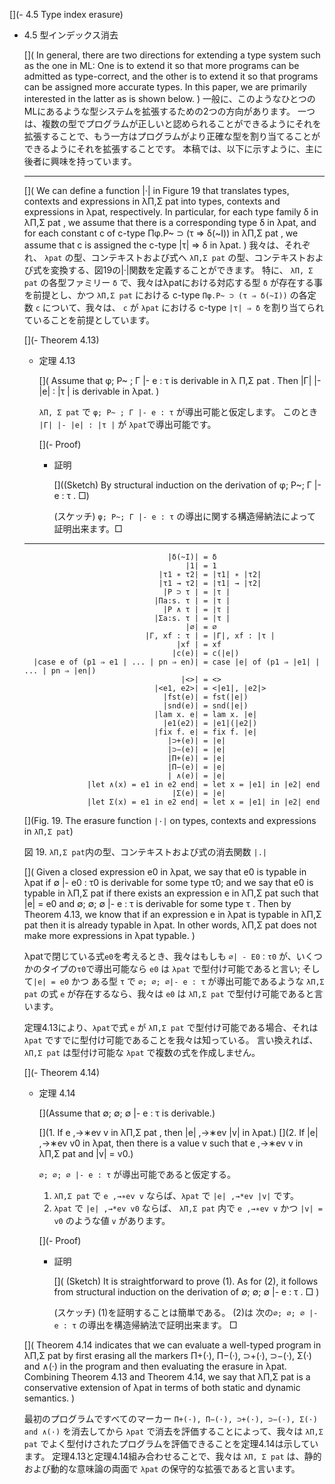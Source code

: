 [](- 4.5 Type index erasure)

- 4.5 型インデックス消去

	[](
	In general, there are two directions for extending a type system such as the one in ML:
	One is to extend it so that more programs can be admitted as type-correct, and the other is to extend it so that programs can be assigned more accurate types.
	In this paper, we are primarily interested in the latter as is shown below.
	)
	一般に、このようなひとつのMLにあるような型システムを拡張するための2つの方向があります。
	一つは、複数の型でプログラムが正しいと認められることができるようにそれを拡張することで、もう一方はプログラムがより正確な型を割り当てることができるようにそれを拡張することです。
	本稿では、以下に示すように、主に後者に興味を持っています。

	----
	[](
	We can define a function |·| in Figure 19 that translates types, contexts and expressions in λΠ,Σ pat into types, contexts and expressions in λpat, respectively.
	In particular, for each type family δ in λΠ,Σ pat , we assume that there is a corresponding type δ in λpat, and for each constant c of c-type Πφ.P~ ⊃ (τ ⇒ δ(~I)) in λΠ,Σ pat , we assume that c is assigned the c-type |τ| ⇒ δ in λpat.
	)
	我々は、それぞれ、 `λpat` の型、コンテキストおよび式へ `λΠ,Σ pat` の型、コンテキストおよび式を変換する、図19の|·|関数を定義することができます。
	特に、 `λΠ, Σ pat` の各型ファミリー `δ` で、我々はλpatにおける対応する型 `δ` が存在する事を前提とし、かつ `λΠ,Σ pat` における c-type `Πφ.P~ ⊃ (τ ⇒ δ(~I))` の各定数 `c` について、我々は、 `c` が `λpat` における c-type `|τ| ⇒ δ` を割り当てられていることを前提としています。

	[](- Theorem 4.13)
	- 定理 4.13

		[](
		Assume that φ; P~ ; Γ |- e : τ is derivable in λ Π,Σ pat .
		Then |Γ| |- |e| : |τ | is derivable in λpat.
		)

		`λΠ, Σ pat` で `φ; P~ ; Γ |- e : τ` が導出可能と仮定します。
		このとき `|Γ| |- |e| : |τ |` が `λpat`で導出可能です。

		[](- Proof)
		- 証明

			[]((Sketch) By structural induction on the derivation of φ; P~; Γ |- e : τ . □)

			(スケッチ) `φ; P~; Γ |- e : τ` の導出に関する構造帰納法によって証明出来ます。□

	----

		                              |δ(~I)| = δ
		                                  |1| = 1
		                            |τ1 ∗ τ2| = |τ1| ∗ |τ2|
		                            |τ1 → τ2| = |τ1| → |τ2|
		                             |P ⊃ τ | = |τ |
		                           |Πa:s. τ | = |τ |
		                             |P ∧ τ | = |τ |
		                           |Σa:s. τ | = |τ |
		                                  |∅| = ∅
		                         |Γ, xf : τ | = |Γ|, xf : |τ |
		                                |xf | = xf
		                               |c(e)| = c(|e|)
		|case e of (p1 ⇒ e1 | ... | pn ⇒ en)| = case |e| of (p1 ⇒ |e1| | ... | pn ⇒ |en|)
		                                 |<>| = <>
		                           |<e1, e2>| = <|e1|, |e2|>
		                             |fst(e)| = fst(|e|)
		                             |snd(e)| = snd(|e|)
		                           |lam x. e| = lam x. |e|
		                             |e1(e2)| = |e1|(|e2|)
		                           |fix f. e| = fix f. |e|
		                              |⊃+(e)| = |e|
		                              |⊃−(e)| = |e|
		                              |Π+(e)| = |e|
		                              |Π−(e)| = |e|
		                              | ∧(e)| = |e|
		            |let ∧(x) = e1 in e2 end| = let x = |e1| in |e2| end
		                               |Σ(e)| = |e|
		            |let Σ(x) = e1 in e2 end| = let x = |e1| in |e2| end

	[](Fig. 19. The erasure function `|·|` on types, contexts and expressions in `λΠ,Σ pat`)

	図 19. `λΠ,Σ pat`内の型、コンテキストおよび式の消去関数 `|.|`

	[](
	Given a closed expression e0 in λpat, we say that e0 is typable in λpat if ∅ |- e0 : τ0 is derivable for some type τ0; and we say that e0 is typable in λΠ,Σ pat if there exists an expression e in λΠ,Σ pat such that |e| = e0 and ∅; ∅; ∅ |- e : τ is derivable for some type τ .
	Then by Theorem 4.13, we know that if an expression e in λpat is typable in λΠ,Σ pat then it is already typable in λpat. In other words, λΠ,Σ pat does not make more expressions in λpat typable.
	)

	λpatで閉じている式`e0`を考えるとき、我々はもしも `∅| - E0：τ0` が、いくつかのタイプの`τ0`で導出可能なら `e0` は `λpat` で型付け可能であると言い; そして`|e| = e0` かつ ある型 `τ` で `∅; ∅; ∅|- e : τ` が導出可能であるような `λΠ,Σ pat` の式 `e` が存在するなら、我々は `e0` は `λΠ,Σ pat` で型付け可能であると言います。

	定理4.13により、`λpat`で式 `e` が `λΠ,Σ pat` で型付け可能である場合、それは `λpat` ですでに型付け可能であることを我々は知っている。
	言い換えれば、 `λΠ,Σ pat` は型付け可能な `λpat` で複数の式を作成しません。

	[](- Theorem 4.14)
	- 定理 4.14

		[](Assume that ∅; ∅; ∅ |- e : τ is derivable.)

		[](1. If e ,→∗ev v in λΠ,Σ pat , then |e| ,→∗ev |v| in λpat.)
		[](2. If |e| ,→∗ev v0 in λpat, then there is a value v such that e ,→∗ev v in λΠ,Σ pat and |v| = v0.)

		`∅; ∅; ∅ |- e : τ` が導出可能であると仮定する。

		1. `λΠ,Σ pat` で `e ,→∗ev v` ならば、`λpat` で `|e| ,→*ev |v|` です。
		2. `λpat` で `|e| ,→*ev v0` ならば、 `λΠ,Σ pat` 内で `e ,→∗ev v` かつ `|v| = v0` のような値 `v` があります。

		[](- Proof)
		- 証明

			[](
			(Sketch) It is straightforward to prove (1).
			As for (2), it follows from structural induction on the derivation of ∅; ∅; ∅ |- e : τ . □
			)

			(スケッチ) (1)を証明することは簡単である。
			(2)は 次の`∅; ∅; ∅ |- e : τ` の導出を構造帰納法で証明出来ます。 □

	[](
	Theorem 4.14 indicates that we can evaluate a well-typed program in λΠ,Σ pat by first erasing all the markers Π+(·), Π−(·), ⊃+(·), ⊃−(·), Σ(·) and ∧(·) in the program and then evaluating the erasure in λpat.
	Combining Theorem 4.13 and Theorem 4.14, we say that λΠ,Σ pat is a conservative extension of λpat in terms of both static and dynamic semantics.
	)

	最初のプログラムですべてのマーカー `Π+(·), Π−(·), ⊃+(·), ⊃−(·), Σ(·) and ∧(·)` を消去してから `λpat` で消去を評価することによって、我々は `λΠ,Σ pat` でよく型付けされたプログラムを評価できることを定理4.14は示しています。
	定理4.13と定理4.14組み合わせることで、我々は `λΠ, Σ pat` は、静的および動的な意味論の両面で `λpat` の保守的な拡張であると言います。
